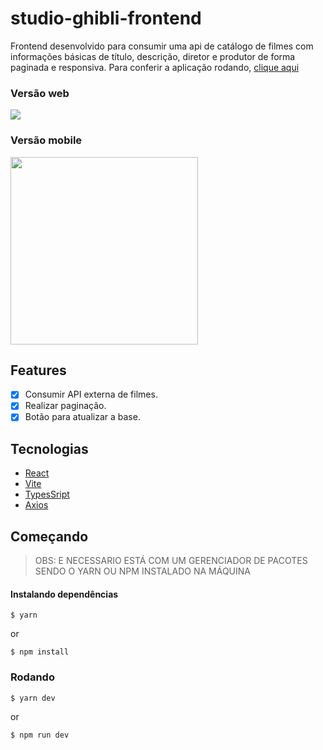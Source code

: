 # studio-ghibli-frontend
Frontend desenvolvido para consumir uma api de catálogo de filmes com informações básicas de título, descrição, diretor e produtor de forma paginada e responsiva.
Para conferir a aplicação rodando, [clique aqui](https://7feeh7.github.io/studio-ghibli-frontend/)

### Versão web
<div>
    <img src="https://user-images.githubusercontent.com/20801260/202824006-a47e14bb-2df5-4a10-b60e-386cbe7c1ee3.JPG"/>
</div>

### Versão mobile
<div>
    <img src="https://user-images.githubusercontent.com/20801260/202824131-fa266052-d74b-469f-8f12-be518cf90c84.jpeg" width="300px"/>
</div>

## Features
- [x] Consumir API externa de filmes.
- [x] Realizar paginação.
- [x] Botão para atualizar a base.

## Tecnologias 
- [React](https://pt-br.reactjs.org/)
- [Vite](https://vitejs.dev/guide/)
- [TypesSript](https://www.typescriptlang.org/docs/)
- [Axios](https://github.com/axios/axios)

## Começando
> OBS: E NECESSARIO ESTÁ COM UM GERENCIADOR DE PACOTES SENDO O YARN OU NPM INSTALADO NA MÁQUINA

#### Instalando dependências
```
$ yarn
```
or
```
$ npm install
```

### Rodando
```
$ yarn dev
```
or
```
$ npm run dev
```
